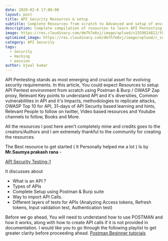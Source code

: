 ```yaml
---
date: 2020-02-6 17:00:00
layout: post
title: API Security Resources & setup
subtitle: Complete Resources from scratch to Advanced and setup of environment for Noobs.
description: Complete compilation of resources to learn API Pentesting, which consists of resources for absolute beginners to advanced levels.
image: https://res.cloudinary.com/dm7h7e8xj/image/upload/v1559824822/theme15_oqsl4z.jpg
optimized_image: https://res.cloudinary.com/dm7h7e8xj/image/upload/c_scale,w_380/v1559824822/theme15_oqsl4z.jpg
category: API Security
tags:
  - Security
  - Hacking
  - passion
author: Ujwal kumar
---
```


API Pentesting stands as most emerging and crucial asset for evolving security requirements. In this article, You could expect Resources to setup API Pentest environment from scratch using Postman & Burp / OWASP Zap proxy, Relevant Key points to understand API and it's diversities, Common vulnerabilities in API and it's Impacts, methodologies to replicate attacks, OWASP Top 10 for API, 31-days of API Security based learning and hints, Relevant People to follow on twitter, Video based resources and Youtube channels to follow, Books and More. 

All the resources I post here aren't completely mine and credits goes to the creators/Authors and I am extremely thankful to the community for creating the resources.

The Best resource to get started ( It Personally helped me a lot ) Is by **Mr.Saumya prakash rana** -

[API Security Testing-1 ](https://medium.com/datadriveninvestor/api-security-testing-part-1-b0fc38228b93)

It discusses about 
* What is an API ?
* Types of APIs
* Complete Setup using Postman & Burp suite
* Way to import API Calls.
* Different layers of tests for APIs (Analyzing Access tokens, Refresh tokens, Input validation test, Authentication test)

Before we go ahead, You will need to understand how to use POSTMAN and how it works, along with how to create API calls if it is not provided in documentation. I would like you to go through the following playlist to get greater clarity before proceeding ahead.
[Postman Beginner tutorials](https://www.youtube.com/playlist?list=PLhW3qG5bs-L-oT0GenwPLcJAPD_SiFK3C)
